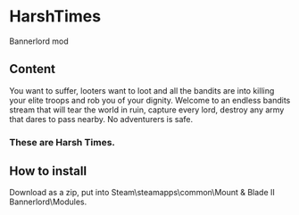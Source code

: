 # HarshTimes
Bannerlord mod

## Content
You want to suffer, looters want to loot and all the bandits are into killing your elite troops and rob you of your dignity.
Welcome to an endless bandits stream that will tear the world in ruin, capture every lord, destroy any army that dares to pass nearby. No adventurers is safe.

### These are Harsh Times.

## How to install
Download as a zip, put into Steam\steamapps\common\Mount & Blade II Bannerlord\Modules.

